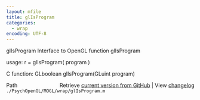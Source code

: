 ```yaml
---
layout: mfile
title: glIsProgram
categories:
  - wrap
encoding: UTF-8
---
```


glIsProgram  Interface to OpenGL function glIsProgram

usage:  r = glIsProgram\( program \)

C function:  GLboolean glIsProgram\(GLuint program\)


<div class="code_header" style="text-align:right;">
  <span style="float:left;">Path&nbsp;&nbsp;</span> <span class="counter">Retrieve <a href=
  "https://raw.github.com/Psychtoolbox-3/Psychtoolbox-3/beta/./PsychOpenGL/MOGL/wrap/glIsProgram.m">current version from GitHub</a> | View <a href=
  "https://github.com/Psychtoolbox-3/Psychtoolbox-3/commits/beta/./PsychOpenGL/MOGL/wrap/glIsProgram.m">changelog</a></span>
</div>
<div class="code">
  <code>./PsychOpenGL/MOGL/wrap/glIsProgram.m</code>
</div>
